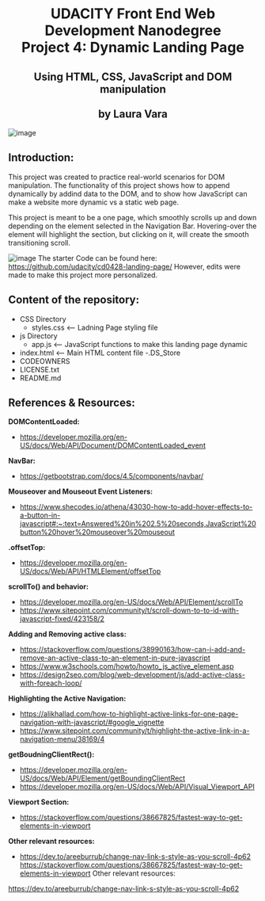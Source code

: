 <h1 align="center">UDACITY Front End Web Development Nanodegree<br/>
Project 4: Dynamic Landing Page </h1>
<h2 align="center">Using HTML, CSS, JavaScript and DOM manipulation<br/>
<br/>
by Laura Vara</h2>

![image](https://github.com/user-attachments/assets/42a0f6d6-7197-497e-86aa-c73f2a789dd8)
## Introduction:
This project was created to practice real-world scenarios for DOM manipulation. The functionality of this project shows how to append dynamically by addind data to the DOM, and to show how JavaScript can make a website more dynamic vs a static web page.

This project is meant to be a one page, which smoothly scrolls up and down depending on the element selected in the Navigation Bar. Hovering-over the element will highlight the section, but clicking on it, will create the smooth transitioning scroll.

![image](https://github.com/user-attachments/assets/ecf26b75-098f-4192-9236-43645126df64)
The starter Code can be found here: https://github.com/udacity/cd0428-landing-page/ 
However, edits were made to make this project more personalized. 

## Content of the repository:
- CSS Directory
  - styles.css <-- Ladning Page styling file
- js Directory
  - app.js <-- JavaScript functions to make this landing page dynamic
- index.html <-- Main HTML content file
-.DS_Store
- CODEOWNERS
- LICENSE.txt
- README.md

## References & Resources:  
**DOMContentLoaded:**
- https://developer.mozilla.org/en-US/docs/Web/API/Document/DOMContentLoaded_event

**NavBar:** 
- https://getbootstrap.com/docs/4.5/components/navbar/

**Mouseover and Mouseout Event Listeners:** 
- https://www.shecodes.io/athena/43030-how-to-add-hover-effects-to-a-button-in-javascript#:~:text=Answered%20in%202.5%20seconds,JavaScript%20button%20hover%20mouseover%20mouseout

**.offsetTop:** 
- https://developer.mozilla.org/en-US/docs/Web/API/HTMLElement/offsetTop

**scrollTo() and behavior:**
- https://developer.mozilla.org/en-US/docs/Web/API/Element/scrollTo
- https://www.sitepoint.com/community/t/scroll-down-to-to-id-with-javascript-fixed/423158/2

**Adding and Removing active class:**
- https://stackoverflow.com/questions/38990163/how-can-i-add-and-remove-an-active-class-to-an-element-in-pure-javascript
- https://www.w3schools.com/howto/howto_js_active_element.asp
- https://design2seo.com/blog/web-development/js/add-active-class-with-foreach-loop/

**Highlighting the Active Navigation:**
- https://alikhallad.com/how-to-highlight-active-links-for-one-page-navigation-with-javascript/#google_vignette
- https://www.sitepoint.com/community/t/highlight-the-active-link-in-a-navigation-menu/38169/4

**getBoudningClientRect():**
- https://developer.mozilla.org/en-US/docs/Web/API/Element/getBoundingClientRect
- https://developer.mozilla.org/en-US/docs/Web/API/Visual_Viewport_API

**Viewport Section:**
- https://stackoverflow.com/questions/38667825/fastest-way-to-get-elements-in-viewport

**Other relevant resources:**
- https://dev.to/areeburrub/change-nav-link-s-style-as-you-scroll-4p62
https://stackoverflow.com/questions/38667825/fastest-way-to-get-elements-in-viewport
Other relevant resources:

https://dev.to/areeburrub/change-nav-link-s-style-as-you-scroll-4p62
